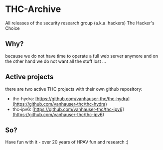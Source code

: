 # THC-Archive

All releases of the security research group (a.k.a. hackers) The Hacker's Choice


## Why?

because we do not have time to operate a full web server anymore and on the other hand we do not want all the stuff lost ...


## Active projects

there are two active THC projects with their own github repository:

 * thc-hydra: [https://github.com/vanhauser-thc/thc-hydra](https://github.com/vanhauser-thc/thc-hydra)
 * thc-ipv6: [https://github.com/vanhauser-thc/thc-ipv6](https://github.com/vanhauser-thc/thc-ipv6)


## So?

Have fun with it - over 20 years of HPAV fun and research :)
